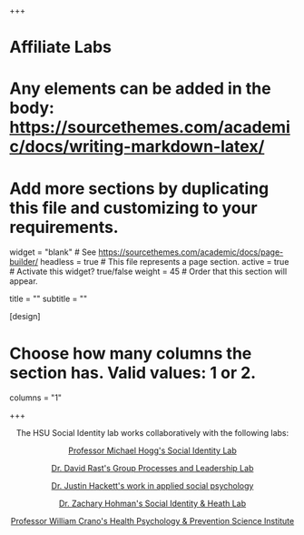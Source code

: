 +++
# Affiliate Labs
# Any elements can be added in the body: https://sourcethemes.com/academic/docs/writing-markdown-latex/
# Add more sections by duplicating this file and customizing to your requirements.

widget = "blank"  # See https://sourcethemes.com/academic/docs/page-builder/
headless = true  # This file represents a page section.
active = true  # Activate this widget? true/false
weight = 45  # Order that this section will appear.

title = ""
subtitle = ""

[design]
  # Choose how many columns the section has. Valid values: 1 or 2.
  columns = "1"

+++
<p align="center">The HSU Social Identity lab works collaboratively with the following labs:</p>

<p align="center"><a href=http://www.socialidentitylab.com/>Professor Michael Hogg's Social Identity Lab</a></p>
<p align="center"><a href=http://sites.psych.ualberta.ca/rastlab/>Dr. David Rast's Group Processes and Leadership Lab<a></p>
<p align="center"><a href=https://www.calu.edu/inside/faculty-staff/profiles/justin-hackett.aspx>Dr. Justin Hackett's work in applied social psychology</a></p>
<p align="center"><a href=https://www.depts.ttu.edu/psy/sith/>Dr. Zachary Hohman's Social Identity & Heath Lab</a></p>
<p align="center"><a href=http://www.healthpersuasion.com/>Professor William Crano's Health Psychology & Prevention Science Institute</a></p>
